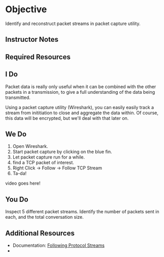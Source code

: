 # Objective
Identify and reconstruct packet streams in packet capture utility.

## Instructor Notes

## Required Resources

## I Do
Packet data is really only useful when it can be combined with the other packets in a transmission, to give a full understanding of the data being transmitted. 

Using a packet capture utility (Wireshark), you can easily easily track a stream from inititiation to close and aggregate the data within. Of course, this data will be encrypted, but we'll deal with that later on. 

## We Do

1. Open Wireshark.
2. Start packet capture by clicking on the blue fin. 
3. Let packet capture run for a while. 
4. find a TCP packet of interest. 
5. Right Click -> Follow -> Follow TCP Stream
6. Ta-da!

video goes here! 

## You Do
Inspect 5 different packet streams. Identify the number of packets sent in each, and the total conversation size. 

## Additional Resources
- Documentation: [Following Protocol Streams](https://www.wireshark.org/docs/wsug_html_chunked/ChAdvFollowStreamSection.html)
- 

<!--stackedit_data:
eyJoaXN0b3J5IjpbOTg4MDI5NzY5LDE4MTYwMDIzNywtMTA2NT
MwMDU4MywtMTQ3MDUyODI1NywtMTMwMjM4MTI5N119
-->
